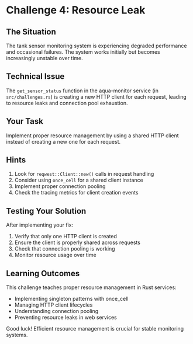 # Challenge 4: Resource Leak

## The Situation
The tank sensor monitoring system is experiencing degraded performance and occasional failures. The system works initially but becomes increasingly unstable over time.

## Technical Issue
The `get_sensor_status` function in the aqua-monitor service (in `src/challenges.rs`) is creating a new HTTP client for each request, leading to resource leaks and connection pool exhaustion.

## Your Task
Implement proper resource management by using a shared HTTP client instead of creating a new one for each request.

## Hints
1. Look for `reqwest::Client::new()` calls in request handling
2. Consider using `once_cell` for a shared client instance
3. Implement proper connection pooling
4. Check the tracing metrics for client creation events

## Testing Your Solution
After implementing your fix:
1. Verify that only one HTTP client is created
2. Ensure the client is properly shared across requests
3. Check that connection pooling is working
4. Monitor resource usage over time

## Learning Outcomes
This challenge teaches proper resource management in Rust services:
- Implementing singleton patterns with once_cell
- Managing HTTP client lifecycles
- Understanding connection pooling
- Preventing resource leaks in web services

Good luck! Efficient resource management is crucial for stable monitoring systems.
